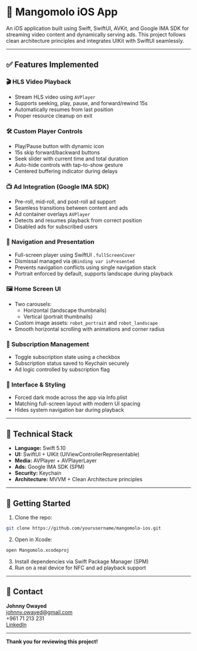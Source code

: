 # 📱 Mangomolo iOS App

An iOS application built using Swift, SwiftUI, AVKit, and Google IMA SDK for streaming video content and dynamically serving ads. This project follows clean architecture principles and integrates UIKit with SwiftUI seamlessly.

---

## ✅ Features Implemented

### 🎬 HLS Video Playback
- Stream HLS video using `AVPlayer`
- Supports seeking, play, pause, and forward/rewind 15s
- Automatically resumes from last position
- Proper resource cleanup on exit

### 🛠 Custom Player Controls
- Play/Pause button with dynamic icon
- 15s skip forward/backward buttons
- Seek slider with current time and total duration
- Auto-hide controls with tap-to-show gesture
- Centered buffering indicator during delays

### 📺 Ad Integration (Google IMA SDK)
- Pre-roll, mid-roll, and post-roll ad support
- Seamless transitions between content and ads
- Ad container overlays `AVPlayer`
- Detects and resumes playback from correct position
- Disabled ads for subscribed users

### 🧭 Navigation and Presentation
- Full-screen player using SwiftUI `.fullScreenCover`
- Dismissal managed via `@Binding var isPresented`
- Prevents navigation conflicts using single navigation stack
- Portrait enforced by default, supports landscape during playback

### 🖼 Home Screen UI
- Two carousels:
  - Horizontal (landscape thumbnails)
  - Vertical (portrait thumbnails)
- Custom image assets: `robot_portrait` and `robot_landscape`
- Smooth horizontal scrolling with animations and corner radius

### 🔐 Subscription Management
- Toggle subscription state using a checkbox
- Subscription status saved to Keychain securely
- Ad logic controlled by subscription flag

### 🌙 Interface & Styling
- Forced dark mode across the app via Info.plist
- Matching full-screen layout with modern UI spacing
- Hides system navigation bar during playback

---

## 🧱 Technical Stack
- **Language:** Swift 5.10
- **UI:** SwiftUI + UIKit (UIViewControllerRepresentable)
- **Media:** AVPlayer + AVPlayerLayer
- **Ads:** Google IMA SDK (SPM)
- **Security:** Keychain
- **Architecture:** MVVM + Clean Architecture principles

---

## 🚀 Getting Started
1. Clone the repo:
```bash
git clone https://github.com/yourusername/mangomolo-ios.git
```
2. Open in Xcode:
```bash
open Mangomolo.xcodeproj
```
3. Install dependencies via Swift Package Manager (SPM)
4. Run on a real device for NFC and ad playback support

---

## 📩 Contact
**Johnny Owayed**  
johnny.owayed@gmail.com  
+961 71 213 231  
[LinkedIn](https://linkedin.com/in/johnnyowayed)

---

**Thank you for reviewing this project!**
